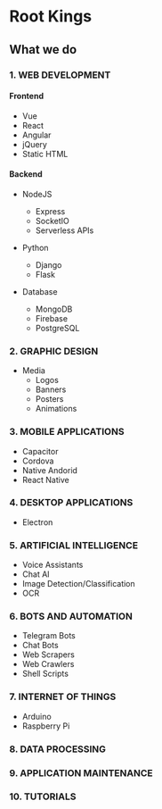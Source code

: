 # Root Kings

## What we do

### 1. WEB DEVELOPMENT

#### Frontend

* Vue
* React
* Angular
* jQuery
* Static HTML

#### Backend

* NodeJS
  * Express
  * SocketIO
  * Serverless APIs

* Python
  * Django
  * Flask

* Database
  * MongoDB
  * Firebase
  * PostgreSQL

### 2. GRAPHIC DESIGN

* Media
  * Logos
  * Banners
  * Posters
  * Animations

### 3. MOBILE APPLICATIONS

* Capacitor
* Cordova
* Native Andorid
* React Native

### 4. DESKTOP APPLICATIONS

* Electron

### 5. ARTIFICIAL INTELLIGENCE

* Voice Assistants
* Chat AI
* Image Detection/Classification
* OCR

### 6. BOTS AND AUTOMATION

* Telegram Bots
* Chat Bots
* Web Scrapers
* Web Crawlers
* Shell Scripts

### 7. INTERNET OF THINGS

* Arduino
* Raspberry Pi

### 8. DATA PROCESSING

### 9. APPLICATION MAINTENANCE

### 10. TUTORIALS

